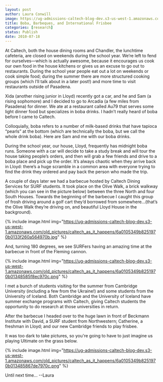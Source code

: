 ```yaml
---
layout: post
author: Laura Conwill
image: https://ug-admissions-caltech-blog-dev.s3-us-west-1.amazonaws.com/old_pictures/caltech_as_it_happens/6a0105349b8251970b0133f260a3ca970b.jpg
title: Boba, Barbeques, and International Frisbee
categories: [research]
status: Publish
date: 2010-07-18
---
```



At Caltech, both
the house dining rooms and Chandler, the lunchtime cafeteria, are closed on
weekends during the school year. We’re left to fend for ourselves—which is
actually awesome, because it encourages us cook our own food in the house
kitchens or gives us an excuse to go out to restaurants. During the school year
people eat out a lot on weekends or cook simple food; during the summer there
are more structured cooking groups (which I’ll talk about in a later post!) and
more time to visit restaurants outside of Pasadena.

Xida (another
rising junior in Lloyd) recently got a car, and he and Sam (a rising sophomore)
and I decided to go to Arcadia (a few miles from Pasadena) for dinner. We ate
at a restaurant called Au79 that serves some light dinner food but specializes
in boba drinks. I hadn’t really heard of boba before I came to Caltech.

Colloquially, boba refers to a number of milk-based drinks that have tapioca
“pearls” at the bottom (which are technically the boba, but we call the whole
drink boba). Here are Sam and me with our boba drinks.

During the school
year, our house, Lloyd, frequently has midnight boba runs. Someone with a car
will decide to take a study break and will tour the house taking people’s
orders, and then will grab a few friends and drive to a boba place and pick up
the order. It’s always chaotic when they arrive back in Lloyd: there’s a huge scramble in a common
area with everyone trying to find the drink they ordered and pay back the
person who made the trip.

A couple of days
later we had a barbecue hosted by Caltech Dining Services for SURF students. It
took place on the Olive Walk, a brick walkway (which you can see in the picture
below) between the three North and four South Houses. Towards the beginning of
the barbecue I caught this group of frosh driving around a golf cart they’d
borrowed from somewhere…(that’s the Olive Walk they’re driving on, and
beautiful Lloyd House in the background).


{% include image.html img="https://ug-admissions-caltech-blog-dev.s3-us-west-1.amazonaws.com/old_pictures/caltech_as_it_happens/6a0105349b8251970b0133f260a564970b.jpg" %}

And, turning 180
degrees, we see SURFers having an amazing time at the barbecue in front of the
Fleming cannon.


{% include image.html img="https://ug-admissions-caltech-blog-dev.s3-us-west-1.amazonaws.com/old_pictures/caltech_as_it_happens/6a0105349b8251970b01348585f8ec970c.png" %}

I met a bunch of
students visiting for the summer from Cambridge University (including a few
from the Ukraine!) and some students from the University of Iceland. Both
Cambridge and the University of Iceland have summer exchange programs with
Caltech, giving Caltech students the opportunity to do research at those
universities in return.

After the barbecue
I headed over to the huge lawn in front of Beckmann Institute with David, a
SURF student from Northwestern; Catherine, a freshman in Lloyd; and our new
Cambridge friends to play frisbee.

It was too dark to take pictures, so you're going to have to just imagine us playing
Ultimate on the grass below.


{% include image.html img="https://ug-admissions-caltech-blog-dev.s3-us-west-1.amazonaws.com/old_pictures/caltech_as_it_happens/6a0105349b8251970b013485867de7970c.png" %}

Until next time…
--Laura
